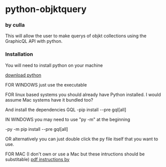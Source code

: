 # python-objktquery
### by culla
This will allow the user to make querys of objkt collections using the GraphicQL API with python.

### Installation
You will need to install python on your machine

[download python](https://www.python.org/downloads/)

FOR WINDOWS just use the executable

FOR linux based systems you should already have Python installed. I would assume Mac systems have it bundled too?

And install the dependencies GQL
-pip install --pre gql[all]

IN WINDOWS you may need to use "py -m" at the beginning

-py -m pip install --pre gql[all]

OR alternatively you can just double click the py file itself that you want to use.

FOR MAC (I don't own or use a Mac but these intructions should be substitable)
[pdf instructions by ](https://objkt.com/profile/culla/created)

